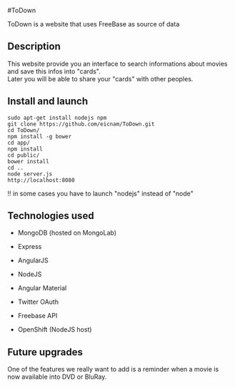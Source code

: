 #ToDown

ToDown is a website that uses FreeBase as source of data

## Description

This website provide you an interface to search informations about movies and save this infos into "cards".  
Later you will be able to share your "cards" with other peoples.

## Install and launch

```
sudo apt-get install nodejs npm
git clone https://github.com/eicnam/ToDown.git
cd ToDown/
npm install -g bower
cd app/
npm install
cd public/
bower install
cd ..
node server.js
http://localhost:8080
```
!! in some cases you have to launch "nodejs" instead of "node"


## Technologies used 

- MongoDB (hosted on MongoLab)
- Express
- AngularJS
- NodeJS
  
- Angular Material
- Twitter OAuth
- Freebase API
- OpenShift (NodeJS host)

## Future upgrades  

One of the features we really want to add is a reminder when a movie is now available into DVD or BluRay.
